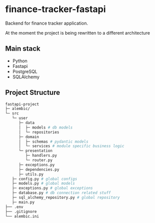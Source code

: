 # finance-tracker-fastapi

Backend for finance tracker application.

At the moment the project is being rewritten to a different architecture

## Main stack

- Python
- Fastapi
- PostgreSQL
- SQLAlchemy

## Project Structure

```bash
fastapi-project
├─ alembic/
└─ src
   └─ user
      ├─ data
      │  ├─ models # db models
      │  └─ repositories
      ├─ domain
      │  ├─ schemas # pydantic models
      │  └─ services # module specific business logic
      └─ presentation
         ├─ handlers.py
         └─ router.py
      ├─ exceptions.py
      ├─ dependencies.py
      ├─ utils.py
   ├─ config.py # global configs
   ├─ models.py # global models
   ├─ exceptions.py # global exceptions
   ├─ database.py # db connection related stuff
   ├─ sql_alchemy_repository.py # global repository
   ├─ main.py
├── .env
├── .gitignore
└── alembic.ini
```
